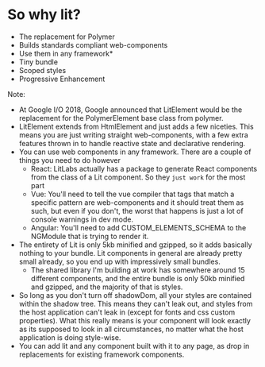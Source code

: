 # So why lit?

- The replacement for Polymer <!-- .element class="fragment" -->
- Builds standards compliant web-components <!-- .element class="fragment" -->
- Use them in any framework* <!-- .element class="fragment" -->
- Tiny bundle <!-- .element class="fragment" -->
- Scoped styles <!-- .element class="fragment" -->
- Progressive Enhancement <!-- .element class="fragment" -->

Note:
- At Google I/O 2018, Google announced that LitElement would be the replacement for the PolymerElement base class from
polymer.
- LitElement extends from HtmlElement and just adds a few niceties. This means you are just writing straight
web-components, with a few extra features thrown in to handle reactive state and declarative rendering.
- You can use web components in any framework. There are a couple of things you need to do however
  - React: LitLabs actually has a package to generate React components from the class of a Lit component. So they `just
  work` for the most part
  - Vue: You'll need to tell the vue compiler that tags that match a specific pattern are web-components and it should
  treat them as such, but even if you don't, the worst that happens is just a lot of console warnings in dev mode.
  - Angular: You'll need to add CUSTOM_ELEMENTS_SCHEMA to the NGModule that is trying to render it.
- The entirety of Lit is only 5kb minified and gzipped, so it adds basically nothing to your bundle. Lit components in
general are already pretty small already, so you end up with impressively small bundles.
  - The shared library I'm building at work has somewhere around 15 different components, and the entire bundle is only
  50kb minified and gzipped, and the majority of that is styles.
- So long as you don't turn off shadowDom, all your styles are contained within the shadow tree. This means they can't
leak out, and styles from the host application can't leak in (except for fonts and css custom properties). What this
really means is your component will look exactly as its supposed to look in all circumstances, no matter what the host
application is doing style-wise.
- You can add lit and any component built with it to any page, as drop in replacements for existing framework components.
